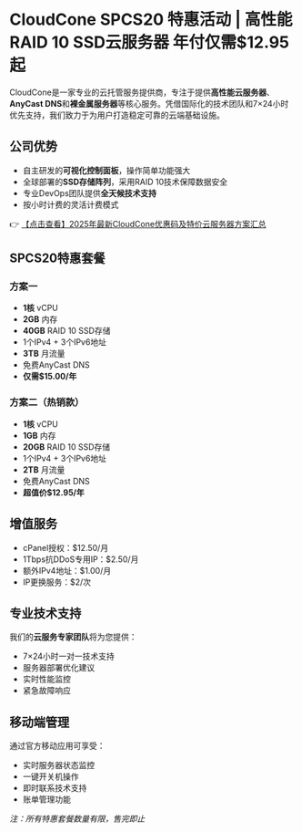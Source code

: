 # CloudCone SPCS20 特惠活动 | 高性能RAID 10 SSD云服务器 年付仅需$12.95起

CloudCone是一家专业的云托管服务提供商，专注于提供**高性能云服务器**、**AnyCast DNS**和**裸金属服务器**等核心服务。凭借国际化的技术团队和7×24小时优先支持，我们致力于为用户打造稳定可靠的云端基础设施。

## 公司优势
- 自主研发的**可视化控制面板**，操作简单功能强大
- 全球部署的**SSD存储阵列**，采用RAID 10技术保障数据安全
- 专业DevOps团队提供**全天候技术支持**
- 按小时计费的灵活计费模式

👉 [【点击查看】2025年最新CloudCone优惠码及特价云服务器方案汇总](https://bit.ly/Cloudcone)

## SPCS20特惠套餐

### 方案一
- **1核** vCPU
- **2GB** 内存
- **40GB** RAID 10 SSD存储
- 1个IPv4 + 3个IPv6地址
- **3TB** 月流量
- 免费AnyCast DNS
- **仅需$15.00/年**

### 方案二（热销款）
- **1核** vCPU
- **1GB** 内存
- **20GB** RAID 10 SSD存储
- 1个IPv4 + 3个IPv6地址
- **2TB** 月流量
- 免费AnyCast DNS
- **超值价$12.95/年**

## 增值服务
- cPanel授权：$12.50/月
- 1Tbps抗DDoS专用IP：$2.50/月
- 额外IPv4地址：$1.00/月
- IP更换服务：$2/次

## 专业技术支持
我们的**云服务专家团队**将为您提供：
- 7×24小时一对一技术支持
- 服务器部署优化建议
- 实时性能监控
- 紧急故障响应

## 移动端管理
通过官方移动应用可享受：
- 实时服务器状态监控
- 一键开关机操作
- 即时联系技术支持
- 账单管理功能

*注：所有特惠套餐数量有限，售完即止*